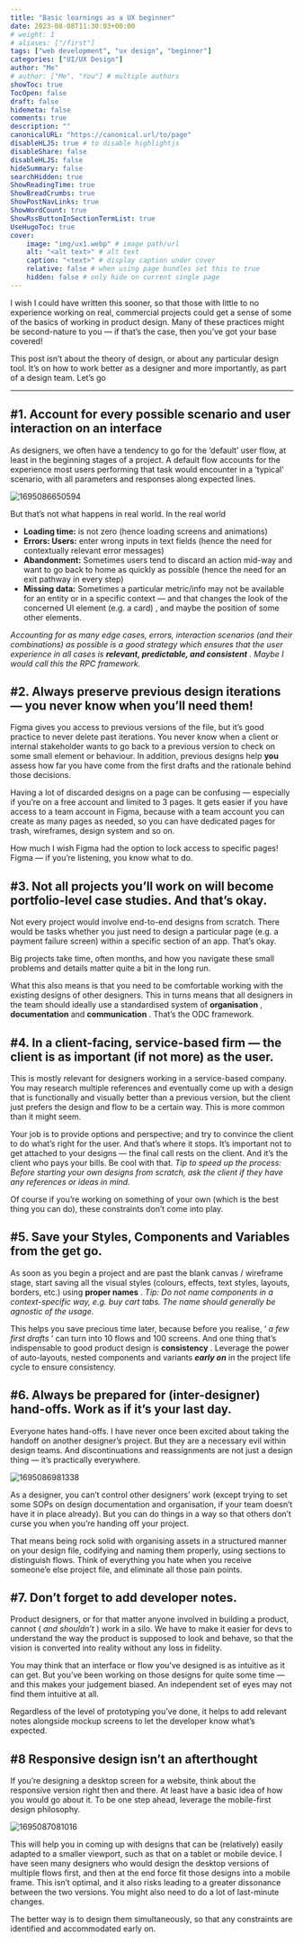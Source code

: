 ```yaml
---
title: "Basic learnings as a UX beginner"
date: 2023-08-08T11:30:03+00:00
# weight: 1
# aliases: ["/first"]
tags: ["web development", "ux design", "beginner"]
categories: ["UI/UX Design"]
author: "Me"
# author: ["Me", "You"] # multiple authors
showToc: true
TocOpen: false
draft: false
hidemeta: false
comments: true
description: ""
canonicalURL: "https://canonical.url/to/page"
disableHLJS: true # to disable highlightjs
disableShare: false
disableHLJS: false
hideSummary: false
searchHidden: true
ShowReadingTime: true
ShowBreadCrumbs: true
ShowPostNavLinks: true
ShowWordCount: true
ShowRssButtonInSectionTermList: true
UseHugoToc: true
cover:
    image: "img/ux1.webp" # image path/url
    alt: "<alt text>" # alt text
    caption: "<text>" # display caption under cover
    relative: false # when using page bundles set this to true
    hidden: false # only hide on current single page
---
```


I wish I could have written this sooner, so that those with little to no experience working on real, commercial projects could get a sense of some of the basics of working in product design. Many of these practices might be second-nature to you — if that’s the case, then you’ve got your base covered!

This post isn’t about the theory of design, or about any particular design tool. It’s on how to work better as a designer and more importantly, as part of a design team. Let’s go

---



## #1. Account for every possible scenario and user interaction on an interface

As designers, we often have a tendency to go for the ‘default’ user flow, at least in the beginning stages of a project. A default flow accounts for the experience most users performing that task would encounter in a ‘typical’ scenario, with all parameters and responses along expected lines.

![1695086650594](image/Basiclearning/1695086650594.png)


But that’s not what happens in real world. In the real world

* **Loading time:** is not zero (hence loading screens and animations)
* **Errors: Users:** enter wrong inputs in text fields (hence the need for contextually relevant error messages)
* **Abandonment:** Sometimes users tend to discard an action mid-way and want to go back to home as quickly as possible (hence the need for an exit pathway in every step)
* **Missing data:** Sometimes a particular metric/info may not be available for an entity or in a specific context — and that changes the look of the concerned UI element (e.g. a card) , and maybe the position of some other elements.



*Accounting for as many edge cases, errors, interaction scenarios (and their combinations) as possible is a good strategy which ensures that the user experience in all cases is **relevant, predictable, and consistent** . Maybe I would call this the RPC framework.*



## #2. Always preserve previous design iterations — you never know when you’ll need them!

Figma gives you access to previous versions of the file, but it’s good practice to never delete past iterations. You never know when a client or internal stakeholder wants to go back to a previous version to check on some small element or behaviour. In addition, previous designs help **you** assess how far you have come from the first drafts and the rationale behind those decisions.

Having a lot of discarded designs on a page can be confusing — especially if you’re on a free account and limited to 3 pages. It gets easier if you have access to a team account in Figma, because with a team account you can create as many pages as needed, so you can have dedicated pages for trash, wireframes, design system and so on.

How much I wish Figma had the option to lock access to specific pages! Figma — if you’re listening, you know what to do.




## **#3. Not all projects you’ll work on will become portfolio-level case studies.** And that’s okay.

Not every project would involve end-to-end designs from scratch. There would be tasks whether you just need to design a particular page (e.g. a payment failure screen) within a specific section of an app. That’s okay.

Big projects take time, often months, and how you navigate these small problems and details matter quite a bit in the long run.

What this also means is that you need to be comfortable working with the existing designs of other designers. This in turns means that all designers in the team should ideally use a standardised system of  **organisation** , **documentation** and  **communication** . That’s the ODC framework.

## #4. In a client-facing, service-based firm — the client is as important (if not more) as the user.

This is mostly relevant for designers working in a service-based company. You may research multiple references and eventually come up with a design that is functionally and visually better than a previous version, but the client just prefers the design and flow to be a certain way. This is more common than it might seem.

Your job is to provide options and perspective; and try to convince the client to do what’s right for the user. And that’s where it stops. It’s important not to get attached to your designs — the final call rests on the client. And it’s the client who pays your bills. Be cool with that. *Tip to speed up the process: Before starting your own designs from scratch, ask the client if they have any references or ideas in mind.*

Of course if you’re working on something of your own (which is the best thing you can do), these constraints don’t come into play.

## **#5. Save your Styles, Components and Variables from the get go.**

As soon as you begin a project and are past the blank canvas / wireframe stage, start saving all the visual styles (colours, effects, text styles, layouts, borders, etc.) using  **proper names** . *Tip: Do not name components in a context-specific way, e.g. buy cart tabs. The name should generally be agnostic of the usage.*

This helps you save precious time later, because before you realise, ‘ *a few first drafts* ’ can turn into 10 flows and 100 screens. And one thing that’s indispensable to good product design is  **consistency** . Leverage the power of auto-layouts, nested components and variants ***early on*** in the project life cycle to ensure consistency.

## #6. Always be prepared for (inter-designer) hand-offs. Work as if it’s your last day.

Everyone hates hand-offs. I have never once been excited about taking the handoff on another designer’s project. But they are a necessary evil within design teams. And discontinuations and reassignments are not just a design thing — it’s practically everywhere.

![1695086981338](image/Basiclearning/1695086981338.png)

As a designer, you can’t control other designers’ work (except trying to set some SOPs on design documentation and organisation, if your team doesn’t have it in place already). But you can do things in a way so that others don’t curse you when you’re handing off your project.

That means being rock solid with organising assets in a structured manner on your design file, codifying and naming them properly, using sections to distinguish flows. Think of everything you hate when you receive someone’e else project file, and eliminate all those pain points.



## #7. Don’t forget to add developer notes.

Product designers, or for that matter anyone involved in building a product, cannot ( *and shouldn’t* ) work in a silo. We have to make it easier for devs to understand the way the product is supposed to look and behave, so that the vision is converted into reality without any loss in fidelity.

You may think that an interface or flow you’ve designed is as intuitive as it can get. But you’ve been working on those designs for quite some time —and this makes your judgement biased. An independent set of eyes may not find them intuitive at all.

Regardless of the level of prototyping you’ve done, it helps to add relevant notes alongside mockup screens to let the developer know what’s expected.



## #8 Responsive design isn’t an afterthought

If you’re designing a desktop screen for a website, think about the responsive version right then and there. At least have a basic idea of how you would go about it. To be one step ahead, leverage the mobile-first design philosophy.

![1695087081016](image/Basiclearning/1695087081016.png)

This will help you in coming up with designs that can be (relatively) easily adapted to a smaller viewport, such as that on a tablet or mobile device. I have seen many designers who would design the desktop versions of multiple flows first, and then at the end force fit those designs into a mobile frame. This isn’t optimal, and it also risks leading to a greater dissonance between the two versions. You might also need to do a lot of last-minute changes.

The better way is to design them simultaneously, so that any constraints are identified and accommodated early on.
